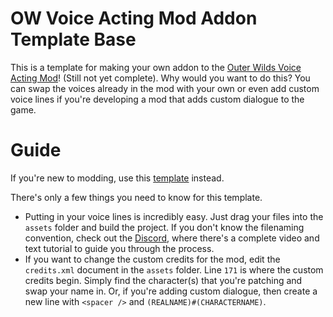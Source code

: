 # OW Voice Acting Mod Addon Template Base

This is a template for making your own addon to the [Outer Wilds Voice Acting Mod](https://github.com/Krevace/ow-voice-mod)! (Still not yet complete). Why would you want to do this? You can swap the voices already in the mod with your own or even add custom voice lines if you're developing a mod that adds custom dialogue to the game.

# Guide

If you're new to modding, use this [template](https://github.com/Krevace/ow-voice-mod-template) instead.
<br>

There's only a few things you need to know for this template. 
<br/>

* Putting in your voice lines is incredibly easy. Just drag your files into the `assets` folder and build the project. If you don't know the filenaming convention, check out the [Discord](https://discord.gg/daHHqkKChm), where there's a complete video and text tutorial to guide you through the process.
* If you want to change the custom credits for the mod, edit the `credits.xml` document in the `assets` folder. Line `171` is where the custom credits begin. Simply find the character(s) that you're patching and swap your name in. Or, if you're adding custom dialogue, then create a new line with `<spacer />` and `(REALNAME)#(CHARACTERNAME)`.
